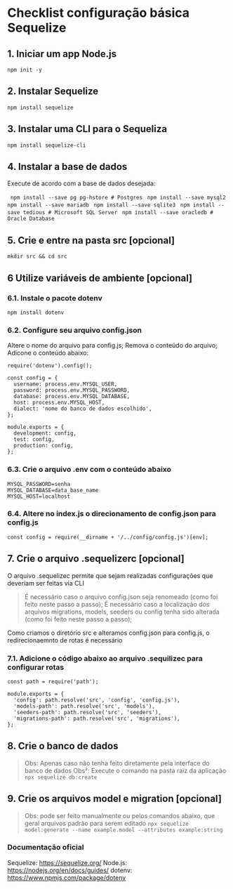 # Checklist configuração básica Sequelize

## 1. Iniciar um app Node.js
`npm init -y`
## 2. Instalar Sequelize
`npm install sequelize`
## 3. Instalar uma CLI para o Sequeliza
`npm install sequelize-cli`
## 4. Instalar a base de dados
Execute de acordo com a base de dados desejada:

` npm install --save pg pg-hstore # Postgres`
` npm install --save mysql2`
` npm install --save mariadb`
` npm install --save sqlite3`
` npm install --save tedious # Microsoft SQL Server`
` npm install --save oracledb # Oracle Database`

## 5. Crie e entre na pasta src [opcional]
`mkdir src && cd src`

## 6 Utilize variáveis de ambiente [opcional]
### 6.1. Instale o pacote dotenv
`npm install dotenv`
### 6.2. Configure seu arquivo config.json 
Altere o nome do arquivo para config.js;
Remova o conteúdo do arquivo;
Adicone o conteúdo abaixo:
```
require('dotenv').config();

const config = {
  username: process.env.MYSQL_USER,
  password: process.env.MYSQL_PASSWORD,
  database: process.env.MYSQL_DATABASE,
  host: process.env.MYSQL_HOST,
  dialect: 'nome do banco de dados escolhido',
};

module.exports = {
  development: config,
  test: config,
  production: config,
};
```
### 6.3. Crie o arquivo .env com o conteúdo abaixo
```MYSQL_USER=root
MYSQL_PASSWORD=senha
MYSQL_DATABASE=data_base_name
MYSQL_HOST=localhost
```
### 6.4. Altere no index.js o direcionamento de config.json para config.js
`const config = require(__dirname + '/../config/config.js')[env];`

## 7. Crie o arquivo .sequelizerc [opcional]
O arquivo .sequelizec permite que sejam realizadas configurações que deveriam ser feitas via CLI
> É necessário caso o arquivo config.json seja renomeado (como foi feito neste passo a passo);
> É necessário caso a localização dos arquivos migrations, models, seeders ou config tenha sido alterada (como foi feito neste passo a passo);

Como criamos o diretório src e alteramos config.json para config.js, o redirecionaemnto de rotas é necessário

### 7.1. Adicione o código abaixo ao arquivo .sequilizec para configurar rotas

```
const path = require('path');

module.exports = {
  'config': path.resolve('src', 'config', 'config.js'),
  'models-path': path.resolve('src', 'models'),
  'seeders-path': path.resolve('src', 'seeders'),
  'migrations-path': path.resolve('src', 'migrations'),
};
```
## 8. Crie o banco de dados 
> Obs: Apenas caso não tenha feito diretamente pela interface do banco de dados
> Obs²: Execute o comando na pasta raiz da aplicação
`npx sequelize db:create`

## 9. Crie os arquivos model e migration [opcional]
> Obs: pode ser feito manualmente ou pelos comandos abaixo, que geral arquivos padrão para serem editado
`npx sequelize model:generate --name example.model --attributes example:string`

### Documentação oficial
Sequelize: https://sequelize.org/
Node.js: https://nodejs.org/en/docs/guides/
dotenv: https://www.npmjs.com/package/dotenv

